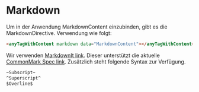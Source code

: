 # Markdown

Um in der Anwendung MarkdownContent einzubinden, gibt es die MarkdownDirective. Verwendung wie folgt:
```html
<anyTagWithContent markdown data="MarkdownContent"></anyTagWithContent>
```

Wir verwenden [MarkdownIt link](https://github.com/markdown-it/markdown-it). Dieser unterstützt die aktuelle [CommonMark Spec link](https://spec.commonmark.org/).
Zusätzlich steht folgende Syntax zur Verfügung.

```markdown
~Subscript~
^Superscript^
$Overline$
```
